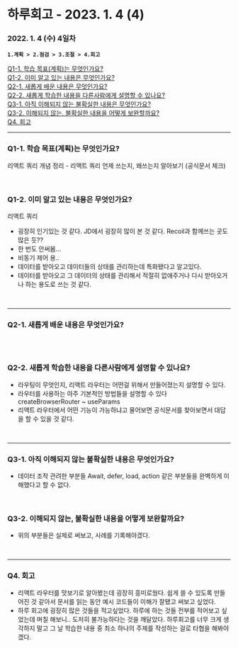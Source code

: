 # 하루회고 - 2023. 1. 4 (4)

### 2022. 1. 4 (수) 4일차

**`1.계획 > 2.점검 > 3.조절 > 4.회고`**

[Q1-1. 학습 목표(계획)는 무엇인가요?](#q1-1-학습-목표는-무엇인가요)  
[Q1-2. 이미 알고 있는 내용은 무엇인가요?](#q1-2-이미-알고-있는-내용은-무엇인가요)  
[Q2-1. 새롭게 배운 내용은 무엇인가요?](#q2-1-새롭게-배운-내용은-무엇인가요)  
[Q2-2. 새롭게 학습한 내용을 다른사람에게 설명할 수 있나요?](#q2-2-새롭게-학습한-내용을-다른사람에게-설명할-수-있나요)  
[Q3-1. 아직 이해되지 않는 불확실한 내용은 무엇인가요?](#q3-1-아직-이해되지-않는-불확실한-내용은-무엇인가요)  
[Q3-2. 이해되지 않는, 불확실한 내용을 어떻게 보완할까요?](#q3-2-이해되지-않는-불확실한-내용을-어떻게-보완할까요)  
[Q4. 회고](#q4-회고)

<hr>

### Q1-1. 학습 목표(계획)는 무엇인가요?

리액트 쿼리 개념 정리 - 리액트 쿼리 언제 쓰는지, 왜쓰는지 알아보기 (공식문서 체크)

<br>

### Q1-2. 이미 알고 있는 내용은 무엇인가요?

리액트 쿼리

- 굉장히 인기있는 것 같다. JD에서 굉장히 많이 본 것 같다. Recoil과 함께쓰는 곳도 많은 듯??
- 한 번도 안써봄...
- 비동기 제어 용..
- 데이터를 받아오고 데이터들의 상태를 관리하는데 특화됐다고 알고있다.
- 데이터를 받아오고 그 데이터의 상태를 관리해서 적절히 없애주거나 다시 받아오거나 하는 용도로 쓰는 것 같다.

<br>
<hr>

### Q2-1. 새롭게 배운 내용은 무엇인가요?

<br>

<br>

### Q2-2. 새롭게 학습한 내용을 다른사람에게 설명할 수 있나요?

- 라우팅이 무엇인지, 리액트 라우터는 어떤걸 위해서 만들어졌는지 설명할 수 있다.
- 라우터를 사용하는 아주 기본적인 방법들을 설명할 수 있다 createBrowserRouter ~ useParams
- 리액트 라우터에서 어떤 기능이 가능하냐고 물어보면 공식문서를 찾아보면서 대답을 할 수 있을 것 같다.

<br>
<hr>

### Q3-1. 아직 이해되지 않는 불확실한 내용은 무엇인가요?

- 데이터 조작 관려한 부분들 Await, defer, load, action 같은 부분들을 완벽하게 이해했다고 할 수 없다.

<br>

### Q3-2. 이해되지 않는, 불확실한 내용을 어떻게 보완할까요?

- 위의 부분들은 실제로 써보고, 사례를 기록해야겠다.

<br>
<hr>

### Q4. 회고

- 리액트 라우터를 맛보기로 알아봤는데 굉장히 흥미로웠다. 쉽게 쓸 수 있도록 만들어진 것 같아서 문서를 읽는 동안 예시 코드들이 이해가 잘됐고 써보고 싶었다.
- 하루 회고에 굉장히 많은 것들을 적고싶었다. 하루에 하는 것들 전부를 적어보고 싶었는데 며칠 해보니.. 도저히 불가능하다는 것을 깨달았다. 하루회고를 너무 크게 생각하지 말고 그 날 학습한 내용 중 최소 하나의 주제를 작성하는 걸로 타협을 해봐야겠다.
